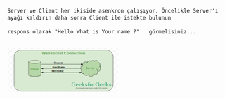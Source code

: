 




``` shell 
Server ve Client her ikiside asenkron çalışıyor. Öncelikle Server'ı ayağı kaldırın daha sonra Client ile istekte bulunun  

respons olarak "Hello What is Your name ?"   görmelisiniz... 


```


<div align="">
    <a href="./">
        <img src="./WebSocket-Connection.png" width="50%"/>
    </a>
</div>

